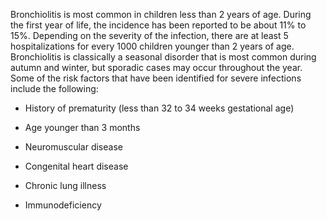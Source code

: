 Bronchiolitis is most common in children less than 2 years of age. During the first year of life, the incidence has been reported to be about 11% to 15%. Depending on the severity of the infection, there are at least 5 hospitalizations for every 1000 children younger than 2 years of age. Bronchiolitis is classically a seasonal disorder that is most common during autumn and winter, but sporadic cases may occur throughout the year. Some of the risk factors that have been identified for severe infections include the following:

- History of prematurity (less than 32 to 34 weeks gestational age)

- Age younger than 3 months

- Neuromuscular disease

- Congenital heart disease

- Chronic lung illness

- Immunodeficiency